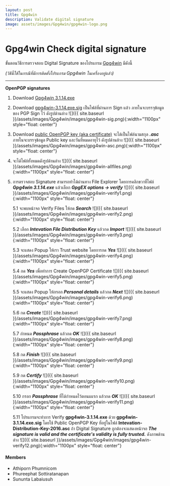 ```yaml
---
layout: post
title: Gpg4win
description: Validate digital signature
image: assets/images/Gpg4win/gpg4win-logo.png
---
```


# Gpg4win Check digital signature

ขั้นตอนวิธีการตรวจสอบ Digital Signature ของโปรแกรม [Gpg4win](https://www.gpg4win.org/download.html) มีดังนี้ 

*(วิธีนี้ใช้ในกรณีที่มีการติดตั้งโปรแกรม Gpg4win ในเครื่องอยู่แล้ว)*

---
**OpenPGP signatures**


1. Download [Gpg4win 3.1.14.exe](https://www.gpg4win.org/get-gpg4win.html)
    
2. Download [gpg4win-3.1.14.exe.sig](https://files.gpg4win.org/gpg4win-3.1.14.exe.sig) เป็นไฟล์ที่ผ่านการ Sign แล้ว ภายในจะบรรจุข้อมูลของ PGP Sign ไว้ ดังรูปด้านล่าง
![]({{ site.baseurl }}/assets/images/Gpg4win/images/gpg4win-sig.png){:width="1100px" style="float: center"}

3. Download [public OpenPGP key (aka certificate)](https://ssl.intevation.de/Intevation-Distribution-Key-2016.asc) จะได้เป็นไฟล์นามสกุล ***.asc*** ภายในจะบรรจุข้อมูล Public key และวันที่หมดอายุไว้ ดังรูปด้านล้าง
![]({{ site.baseurl }}/assets/images/Gpg4win/images/gpg4win-asc.png){:width="1100px" style="float: center"}

4. จะได้ไฟล์ทั้งหมดดังรูปด้านล่าง
![]({{ site.baseurl }}/assets/images/Gpg4win/images/gpg4win-allfiles.png){:width="1100px" style="float: center"}

5. การตรวจสอบ Signature สามารถทำได้ผ่านทาง File Explorer โดยการคลิกขวาที่ไฟล์ ***Gpg4win 3.1.14.exe*** แล้วเลือก ***GpgEX options -> verify***
![]({{ site.baseurl }}/assets/images/Gpg4win/images/gpg4win-verify1.png){:width="1100px" style="float: center"}

    5.1 จะพบหน้าจอ Verify Files ให้กด ***Search***
    ![]({{ site.baseurl }}/assets/images/Gpg4win/images/gpg4win-verify2.png){:width="1100px" style="float: center"}

    5.2 เลือก ***Intevation File Distribution Key*** แล้วกด ***Import***
    ![]({{ site.baseurl }}/assets/images/Gpg4win/images/gpg4win-verify3.png){:width="1100px" style="float: center"}

    5.3 จะแสดง Popup ให้เรา Trust website โดยการกด ***Yes***
    ![]({{ site.baseurl }}/assets/images/Gpg4win/images/gpg4win-verify4.png){:width="1100px" style="float: center"}

    5.4 กด ***Yes*** เพื่อทำการ Create OpenPGP Certificate
    ![]({{ site.baseurl }}/assets/images/Gpg4win/images/gpg4win-verify5.png){:width="1100px" style="float: center"}

    5.5 จะแสดง Popup ให้กรอก ***Personal details*** แล้วกด ***Next***
    ![]({{ site.baseurl }}/assets/images/Gpg4win/images/gpg4win-verify6.png){:width="1100px" style="float: center"}

    5.6 กด ***Create***
    ![]({{ site.baseurl }}/assets/images/Gpg4win/images/gpg4win-verify7.png){:width="1100px" style="float: center"}

    5.7 กำหนด ***Passphrase*** แล้วกด ***OK***
    ![]({{ site.baseurl }}/assets/images/Gpg4win/images/gpg4win-verify8.png){:width="1100px" style="float: center"}

    5.8 กด ***Finish***
    ![]({{ site.baseurl }}/assets/images/Gpg4win/images/gpg4win-verify9.png){:width="1100px" style="float: center"}

    5.9 กด ***Certify***
    ![]({{ site.baseurl }}/assets/images/Gpg4win/images/gpg4win-verify10.png){:width="1100px" style="float: center"}

    5.10 กรอก ***Passphrase*** ที่ได้กำหนดไว้ตอนแแรก แล้วกด ***OK***
    ![]({{ site.baseurl }}/assets/images/Gpg4win/images/gpg4win-verify11.png){:width="1100px" style="float: center"}

    5.11 โปรแกรมจะทำการ Verify **gpg4win-3.1.14.exe** ด้วย **gpg4win-3.1.14.exe.sig** โดยใช้ Public OpenPGP Key ที่อยู่ในไฟล์ **Intevation-Distribution-Key-2016.asc** ถ้า Digital Signature ถูกต้องจะแสดงหน้าจอ ***The signature is valid and the certificate's validity is fully trusted.***  ดังภาพด้านล่าง
    ![]({{ site.baseurl }}/assets/images/Gpg4win/images/gpg4win-verify12.png){:width="1100px" style="float: center"}

#### Members
- Athiporn Phumnicom
- Phureephat Sottiratanapan
- Sununta Labaiusuh